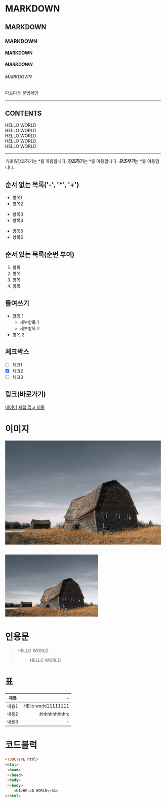 
<!-- 제목 -->

# MARKDOWN
## MARKDOWN
### MARKDOWN
#### MARKDOWN
##### MARKDOWN
###### MARKDOWN
마트다운 문법확인

<!-- 수평선 : '---', '***', '___'  --->

---
CONTENTS
---

<!-- 줄바꿈 : '문장끝 Space 2회,)-->

HELLO WORLD  
HELLO WORLD<br>
HELLO WORLD<br>
HELLO WORLD<br>
HELLO WORLD<br>

---

<!-- 강조 : 기울임:*, 굵게:**, 굵게+기울임 : **-->
*기울임*강조하기는 *를 이용합니다.
**강조하기**는 *를 이용합니다.
***강조하기***는 *를 이용합니다.

<!-- 목록 -->
## 순서 없는 목록('-', '*', '+')
- 항목1
- 항목2
* 항목3
* 항목4
+ 항목5
+ 항목6  

## 순서 있는 목록(순번 부여)
1. 항목
2. 항목
3. 항목
4. 항목

## 들여쓰기
- 항목 1
  - 세부항목 1
  - 세부항목 2 
- 항목 2

## 체크박스
- [ ] 체크1
- [X] 체크2
- [ ] 체크3
  
## 링크(바로가기)
[네이버](https://naver.com)
<a href="https://naver.com" target="_blank">새탭 열고 이동</a>

# 이미지
![제목](./test.jpg)

-------------

<img src="./test.jpg" width="300" height="200" alt="" />

# 인용문
> HELLO WORLD
>> HELLO WORLD
>>


# 표
|제목|-|
|-|-:|
|내용1|:HEllo world11111111|
|내용2|:hhhhhhhhhhh:|
|내용3|-|

# 코드블럭
```html
<!DOCTYPE html>
<html>
 <head>
 </head>
 <body>
 </body>
    <h1>HELLO WORLD</h1>
</html>
```











